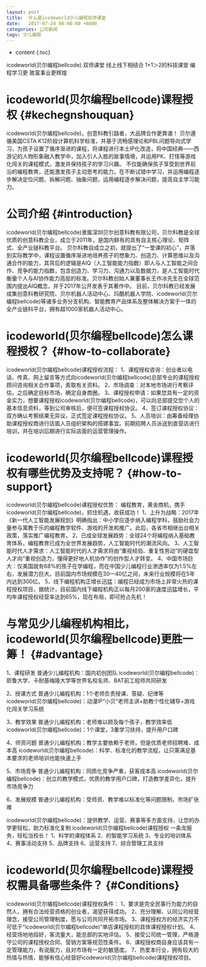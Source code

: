 ```yaml
---
layout: post
title:  什么是icodeworld少儿编程双师课堂
date:   2017-07-24 00:00:00 +0800
categories: 公司新闻
tags: 少儿编程
---
```


* content
{:toc}

icodeworld(贝尔编程bellcode) 双师课堂 线上线下相结合 1+1＞2的科技课堂 编程学习更 致富事业更辉煌


icodeworld(贝尔编程bellcode)课程授权			{#kechegnshouquan}
====================================

icodeworld(贝尔编程bellcode)，创意科教引路者，大品牌合作更靠谱！ 贝尔遵循美国CSTA K12阶段计算机科学标准，并基于流畅感理论和PBL问题导向式学习，为孩子设置了循序渐进的课程，将课程进行本土IP化改造，将中国经典——西游记的人物形象融入教学中，加入引人入胜的故事情境，并运用PK、打怪等游戏化闯关的课程模式，激发并保持孩子的学习兴趣。 不仅能确保孩子享受到世界前沿的编程教育，还能激发孩子主动思考的能力，在不断试错中学习，并运用编程逐步解决定位问题、拆解问题、抽象问题，运用编程逐步解决问题，提高自主学习能力。


公司介绍			{#introduction}
====================================

icodeworld(贝尔编程bellcode)隶属深圳贝尔创意科教有限公司，贝尔科教是全球优质的创意科教企业，成立于2011年，是国内鲜有的具有自主核心理论、矩阵式、全产业链科教平台。 贝尔科教自成立之初，就提出了“一堂课的初心”，并落到实际教学中，课程设置循序渐进地培养孩子的想象力、创造力、计算思维以及沟通合作的能力，其背后的逻辑是AIQ（人工智能能力指数）即人与人工智能之间合作、竞争的能力指数，包含创造力、学习力、沟通力以及数据力，是人工智能时代衡量个人与AI协作能力高低的标准。贝尔科教创始人兼董事长王作冰先生在全球范围内提出AIQ概念，并于2017年公开发表于其著作中。 目前，贝尔科教已经发展成集创意科教研究院、贝尔机器人活动中心、玛酷机器人学院、icodeworld(贝尔编程bellcode)等诸多业务分支机构、智能教育产品体系及整体解决方案于一体的全产业链科平台，拥有超1000家机器人活动中心。

icodeworld(贝尔编程bellcode)怎么课程授权？ {#how-to-collaborate}
====================================

icodeworld(贝尔编程bellcode)课程授权流程： 1、课程授权咨询：创业者以电话、传真、网上留言等方式向icodeworld(贝尔编程bellcode)总部专业的课程授权顾问咨询相关合作事项，索取有关资料。 2、市场调查：对本地市场进行考察评估，之后确定目标市场，确定自身商圈。 3、课程授权申请：如果您具有一定的资金实力，想要课程授权icodeworld(贝尔编程bellcode)，可以向总部提交您个人的基本信息资料，等到公司审核后，便可签课程授权协议。 4、签订课程授权协议：双方确认考察结果无异议，正式签定课程授权协议。 5、人员培训：由筹备经理协助课程授权商进行店面人员组织架构的搭建事宜。前期招聘人员派送到直营店进行培训，并在培训后期进行实际店面的运营管理操作。

icodeworld(贝尔编程bellcode)课程授权有哪些优势及支持呢？ {#how-to-support}
====================================

icodeworld(贝尔编程bellcode)课程授权优势： 编程教育，黄金商机，携手icodeworld(贝尔编程bellcode)，抓住机遇，收获成功！ 1、上升为战略：2017年《新一代人工智能发展规划》明确指出：中小学应逐步纳入编程学科，鼓励社会力量参与寓教于乐的编程教学软件、游戏的开发和推广。此后，各省市相继出台相关政策，落实推广编程教育。 2、已成全球发展趋势：全球24个将编程纳入基础教育体系，编程教育已成为全世界发展趋势，人工智能时代的潮流风向。 3、人工智能时代人才需求：人工智能时代的人才需求将由“重视经验、重复性劳动”的硬盘型人才向“重视创造力，懂得更好地人机协作”的创作型人才转变。 4、中国市场巨大：仅美国就有68%的孩子在学编程，而在中国少儿编程行业渗透率仅为1.5%左右，发展潜力巨大。目前国内市场规模在30—40亿之间，未来行业规模将在5年内达到300亿。 5、线下编程机构正增长迅猛：编程已经成为市场上非常火热的课程授权项目，据统计，目前国内线下编程机构正以每月200家的速度迅猛增长，平均年课程授权经营率达到65%，现在布局，即可抢占先机！

与常见少儿编程机构相比，icodeworld(贝尔编程bellcode)更胜一筹！ {#advantage}
====================================
1、课程研发 普通少儿编程机构：国内初创团队 icodeworld(贝尔编程bellcode)：耶鲁大学、卡耐基梅隆大学等世界名校名师、BAT前工程师共同研发 

2、授课方式 普通少儿编程机构：1个老师负责授课、答疑、纪律等 icodeworld(贝尔编程bellcode)：动漫IP“小贝”老师主讲+助教个性化辅导+游戏化闯关学习系统 

3、教学效果 普通少儿编程机构：老师难以顾及每个孩子，教学效率低 icodeworld(贝尔编程bellcode)：1个课堂，3重学习扶持，提升用户口碑 

4、师资问题 普通少儿编程机构：教学主要依赖于老师，但是优质老师招聘难、成本高 icodeworld(贝尔编程bellcode)：科学、标准化的教学流程，让只需满足基本要求的老师培训也能快速上手 

5、市场竞争 普通少儿编程机构：同质化竞争严重，获客成本高 icodeworld(贝尔编程bellcode)：创立的教学模式，优质的教学用户口碑，打造教学差异化，提升市场竞争力 

6、发展规模 普通少儿编程机构：受师资、教学难以标准化等问题限制，市场扩张难

icodeworld(贝尔编程bellcode)：提供教学、运营、赛事等多方面支持，让您的办学更轻松，助力标准化复制 icodeworld(贝尔编程bellcode)课程授权 一条龙服务，轻松当校长！ 1、科学的课程体系 2、的智能学习系统 3、专业的培训体系 4、赛事活动支持 5、品牌支持 6、运营支持 7、综合管理工具支持

icodeworld(贝尔编程bellcode)课程授权需具备哪些条件？  {#Conditions}
====================================
icodeworld(贝尔编程bellcode)课程授权条件： 1、要求是完全民事行为能力的自然人，拥有合法经营资格的创业者，渴望获得成功。 2、充分理解、认同公司经营理念，接受公司管理制度，愿与公司共同开拓市场。 3、课程授权方的经济实力不可低于“icodeworld(贝尔编程bellcode)”单店课程授权的具体课程授权计划。 4、经营场地地段好，客流量大，能总部的实地评估。 5、接受公司统一管理，严格遵守公司的课程授权合同、营销方案等规范性条件。 6、课程授权商自身应该具有一定管理能力，有说服力，且对市场有一定的敏感度。 7、热爱本行业，拥有较大的热情与热情，能够有信心经营好icodeworld(贝尔编程bellcode)课程授权项目。